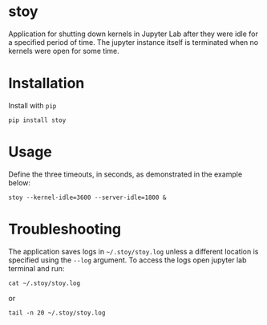 # stoy
Application for shutting down kernels in Jupyter Lab after they were idle for a specified period of time.
The jupyter instance itself is terminated when no kernels were open for some time.

# Installation
Install with `pip`
```commandline
pip install stoy
```

# Usage
Define the three timeouts, in seconds, as demonstrated in the example below:
```commandline
stoy --kernel-idle=3600 --server-idle=1800 &
```

# Troubleshooting
The application saves logs in `~/.stoy/stoy.log` unless a different location is specified using the `--log` argument. 
To access the logs open jupyter lab terminal and run:
```commandline
cat ~/.stoy/stoy.log
```
or 
```commandline
tail -n 20 ~/.stoy/stoy.log
```
